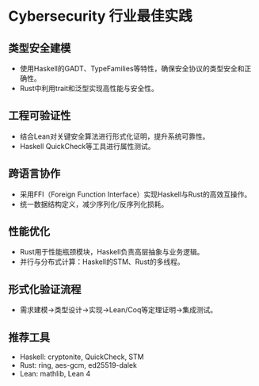 # Cybersecurity 行业最佳实践

## 类型安全建模

- 使用Haskell的GADT、TypeFamilies等特性，确保安全协议的类型安全和正确性。
- Rust中利用trait和泛型实现高性能与安全性。

## 工程可验证性

- 结合Lean对关键安全算法进行形式化证明，提升系统可靠性。
- Haskell QuickCheck等工具进行属性测试。

## 跨语言协作

- 采用FFI（Foreign Function Interface）实现Haskell与Rust的高效互操作。
- 统一数据结构定义，减少序列化/反序列化损耗。

## 性能优化

- Rust用于性能瓶颈模块，Haskell负责高层抽象与业务逻辑。
- 并行与分布式计算：Haskell的STM、Rust的多线程。

## 形式化验证流程

- 需求建模→类型设计→实现→Lean/Coq等定理证明→集成测试。

## 推荐工具

- Haskell: cryptonite, QuickCheck, STM
- Rust: ring, aes-gcm, ed25519-dalek
- Lean: mathlib, Lean 4
